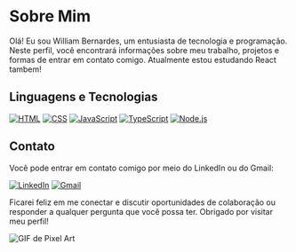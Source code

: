# Sobre Mim

Olá! Eu sou William Bernardes, um entusiasta de tecnologia e programação. Neste perfil, você encontrará informações sobre meu trabalho, projetos e formas de entrar em contato comigo.
Atualmente estou estudando React tambem!

## Linguagens e Tecnologias

[![HTML](https://img.shields.io/badge/HTML-5E5E5E?style=for-the-badge&logo=html5)](https://developer.mozilla.org/en-US/docs/Web/HTML)
[![CSS](https://img.shields.io/badge/CSS-5E5E5E?style=for-the-badge&logo=css3)](https://developer.mozilla.org/en-US/docs/Web/CSS)
[![JavaScript](https://img.shields.io/badge/JavaScript-5E5E5E?style=for-the-badge&logo=javascript)](https://developer.mozilla.org/en-US/docs/Web/JavaScript)
[![TypeScript](https://img.shields.io/badge/TypeScript-5E5E5E?style=for-the-badge&logo=typescript)](https://www.typescriptlang.org/)
[![Node.js](https://img.shields.io/badge/Node.js-5E5E5E?style=for-the-badge&logo=node.js)](https://nodejs.org/)


## Contato

Você pode entrar em contato comigo por meio do LinkedIn ou do Gmail:

[![LinkedIn](https://img.shields.io/badge/LinkedIn-cancianiwill?style=for-the-badge&logo=linkedin)](www.linkedin.com/in/cancianiwill)
[![Gmail](https://img.shields.io/badge/Gmail-williamcanciani%40gmail.com-5E5E5E?style=for-the-badge&logo=gmail)](mailto:williamcanciani@gmail.com)

Ficarei feliz em me conectar e discutir oportunidades de colaboração ou responder a qualquer pergunta que você possa ter.
Obrigado por visitar meu perfil!

![GIF de Pixel Art](https://media.giphy.com/media/k81NasbqkKA5HSyJxN/giphy.gif)

